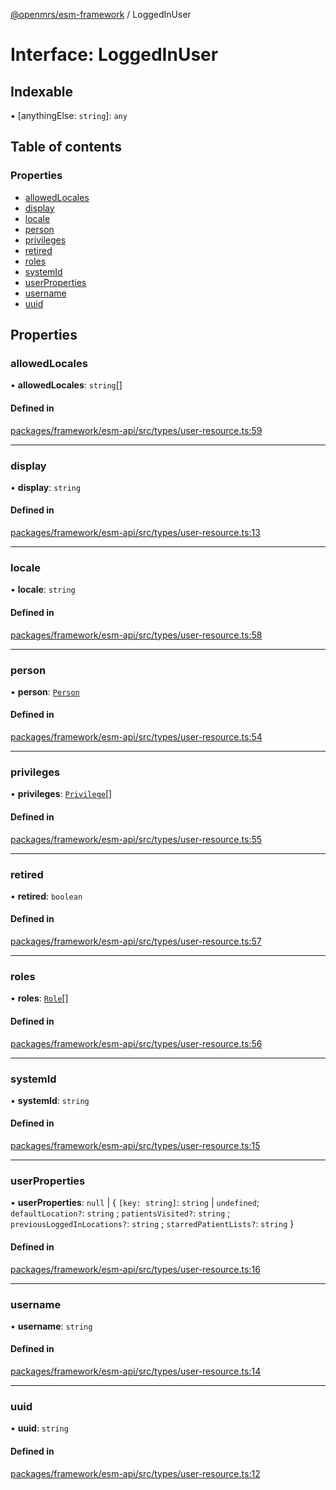 [@openmrs/esm-framework](../API.md) / LoggedInUser

# Interface: LoggedInUser

## Indexable

▪ [anythingElse: `string`]: `any`

## Table of contents

### Properties

- [allowedLocales](LoggedInUser.md#allowedlocales)
- [display](LoggedInUser.md#display)
- [locale](LoggedInUser.md#locale)
- [person](LoggedInUser.md#person)
- [privileges](LoggedInUser.md#privileges)
- [retired](LoggedInUser.md#retired)
- [roles](LoggedInUser.md#roles)
- [systemId](LoggedInUser.md#systemid)
- [userProperties](LoggedInUser.md#userproperties)
- [username](LoggedInUser.md#username)
- [uuid](LoggedInUser.md#uuid)

## Properties

### allowedLocales

• **allowedLocales**: `string`[]

#### Defined in

[packages/framework/esm-api/src/types/user-resource.ts:59](https://github.com/openmrs/openmrs-esm-core/blob/main/packages/framework/esm-api/src/types/user-resource.ts#L59)

___

### display

• **display**: `string`

#### Defined in

[packages/framework/esm-api/src/types/user-resource.ts:13](https://github.com/openmrs/openmrs-esm-core/blob/main/packages/framework/esm-api/src/types/user-resource.ts#L13)

___

### locale

• **locale**: `string`

#### Defined in

[packages/framework/esm-api/src/types/user-resource.ts:58](https://github.com/openmrs/openmrs-esm-core/blob/main/packages/framework/esm-api/src/types/user-resource.ts#L58)

___

### person

• **person**: [`Person`](Person.md)

#### Defined in

[packages/framework/esm-api/src/types/user-resource.ts:54](https://github.com/openmrs/openmrs-esm-core/blob/main/packages/framework/esm-api/src/types/user-resource.ts#L54)

___

### privileges

• **privileges**: [`Privilege`](Privilege.md)[]

#### Defined in

[packages/framework/esm-api/src/types/user-resource.ts:55](https://github.com/openmrs/openmrs-esm-core/blob/main/packages/framework/esm-api/src/types/user-resource.ts#L55)

___

### retired

• **retired**: `boolean`

#### Defined in

[packages/framework/esm-api/src/types/user-resource.ts:57](https://github.com/openmrs/openmrs-esm-core/blob/main/packages/framework/esm-api/src/types/user-resource.ts#L57)

___

### roles

• **roles**: [`Role`](Role.md)[]

#### Defined in

[packages/framework/esm-api/src/types/user-resource.ts:56](https://github.com/openmrs/openmrs-esm-core/blob/main/packages/framework/esm-api/src/types/user-resource.ts#L56)

___

### systemId

• **systemId**: `string`

#### Defined in

[packages/framework/esm-api/src/types/user-resource.ts:15](https://github.com/openmrs/openmrs-esm-core/blob/main/packages/framework/esm-api/src/types/user-resource.ts#L15)

___

### userProperties

• **userProperties**: ``null`` \| { `[key: string]`: `string` \| `undefined`; `defaultLocation?`: `string` ; `patientsVisited?`: `string` ; `previousLoggedInLocations?`: `string` ; `starredPatientLists?`: `string`  }

#### Defined in

[packages/framework/esm-api/src/types/user-resource.ts:16](https://github.com/openmrs/openmrs-esm-core/blob/main/packages/framework/esm-api/src/types/user-resource.ts#L16)

___

### username

• **username**: `string`

#### Defined in

[packages/framework/esm-api/src/types/user-resource.ts:14](https://github.com/openmrs/openmrs-esm-core/blob/main/packages/framework/esm-api/src/types/user-resource.ts#L14)

___

### uuid

• **uuid**: `string`

#### Defined in

[packages/framework/esm-api/src/types/user-resource.ts:12](https://github.com/openmrs/openmrs-esm-core/blob/main/packages/framework/esm-api/src/types/user-resource.ts#L12)
